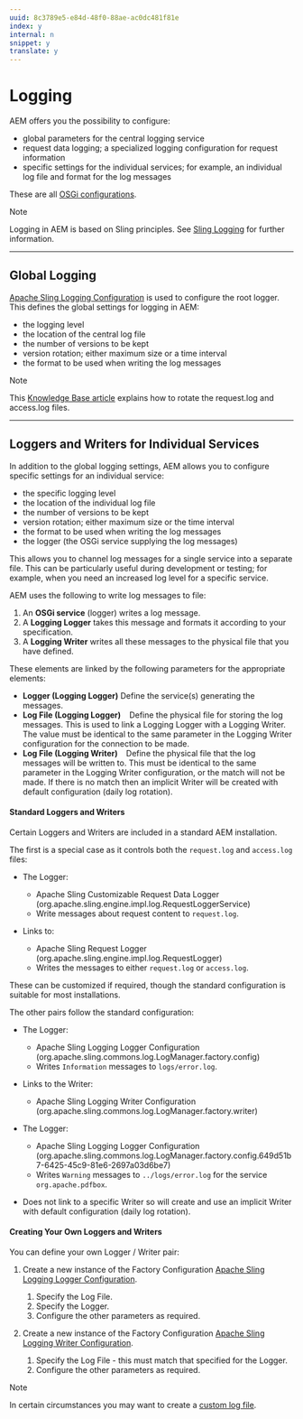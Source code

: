 ```yaml
---
uuid: 8c3789e5-e84d-48f0-88ae-ac0dc481f81e
index: y
internal: n
snippet: y
translate: y
---
```


# Logging

AEM offers you the possibility to configure:

* global parameters for the central logging service
* request data logging; a specialized logging configuration for request information
* specific settings for the individual services; for example, an individual log file and format for the log messages

These are all [OSGi configurations](configuring-osgi.md).

>[!NOTE]
>
><p>Logging in AEM is based on Sling principles. See <a href="http://sling.apache.org/site/logging.html">Sling Logging</a> for further information.<br> </p>

---

## Global Logging

[Apache Sling Logging Configuration](osgi-configuration-settings.md#ApacheSlingLoggingConfiguration) is used to configure the root logger. This defines the global settings for logging in AEM:

* the logging level
* the location of the central log file
* the number of versions to be kept
* version rotation; either maximum size or a time interval
* the format to be used when writing the log messages

>[!NOTE]
>
><p>This <a href="/content/help/en/experience-manager/kb/HowToRotateRequestAndAccessLog.html">Knowledge Base article</a> explains how to rotate the request.log and access.log files.<br /> </p>

---

## Loggers and Writers for Individual Services

In addition to the global logging settings, AEM allows you to configure specific settings for an individual service:

* the specific logging level
* the location of the individual log file
* the number of versions to be kept
* version rotation; either maximum size or the time interval
* the format to be used when writing the log messages
* the logger (the OSGi service supplying the log messages)

This allows you to channel log messages for a single service into a separate file. This can be particularly useful during development or testing; for example, when you need an increased log level for a specific service.

AEM uses the following to write log messages to file:

1. An **OSGi service** (logger) writes a log message.
1. A **Logging Logger** takes this message and formats it according to your specification.
1. A **Logging Writer** writes all these messages to the physical file that you have defined.

These elements are linked by the following parameters for the appropriate elements:

* **Logger (Logging Logger)** Define the service(s) generating the messages.
* **Log File (Logging Logger)** `` ``  Define the physical file for storing the log messages. This is used to link a Logging Logger with a Logging Writer. The value must be identical to the same parameter in the Logging Writer configuration for the connection to be made.
* **Log File (Logging Writer)** `` ``  Define the physical file that the log messages will be written to. This must be identical to the same parameter in the Logging Writer configuration, or the match will not be made. If there is no match then an implicit Writer will be created with default configuration (daily log rotation).

#### Standard Loggers and Writers

Certain Loggers and Writers are included in a standard AEM installation.

The first is a special case as it controls both the `request.log` and `access.log` files:

* The Logger:

    * Apache Sling Customizable Request Data Logger (org.apache.sling.engine.impl.log.RequestLoggerService)    
    * Write messages about request content to `request.log`.

* Links to:

    * Apache Sling Request Logger (org.apache.sling.engine.impl.log.RequestLogger)    
    * Writes the messages to either `request.log` or `access.log`.

These can be customized if required, though the standard configuration is suitable for most installations.

The other pairs follow the standard configuration:

* The Logger:

    * Apache Sling Logging Logger Configuration (org.apache.sling.commons.log.LogManager.factory.config)    
    * Writes `Information` messages to `logs/error.log`.

* Links to the Writer:

    * Apache Sling Logging Writer Configuration (org.apache.sling.commons.log.LogManager.factory.writer)

* The Logger:

    * Apache Sling Logging Logger Configuration (org.apache.sling.commons.log.LogManager.factory.config.649d51b7-6425-45c9-81e6-2697a03d6be7)    
    * Writes `Warning` messages to `../logs/error.log` for the service `org.apache.pdfbox`.

* Does not link to a specific Writer so will create and use an implicit Writer with default configuration (daily log rotation).

#### Creating Your Own Loggers and Writers

You can define your own Logger / Writer pair:

1. Create a new instance of the Factory Configuration [Apache Sling Logging Logger Configuration](osgi-configuration-settings.md#ApacheSlingLoggingLoggerConfigurationFactoryConfiguration).

    1. Specify the Log File.    
    1. Specify the Logger.    
    1. Configure the other parameters as required.

1. Create a new instance of the Factory Configuration [Apache Sling Logging Writer Configuration](osgi-configuration-settings.md#ApacheSlingLoggingWriterConfigurationFactoryConfiguration).

    1. Specify the Log File - this must match that specified for the Logger.    
    1. Configure the other parameters as required.

>[!NOTE]
>
><p>In certain circumstances you may want to create a <a href="/content/help/en/experience-manager/6-4/sites/deploying/using/monitoring-and-maintaining.html#CreateaCustomLogFile">custom log file</a>.</p> 
